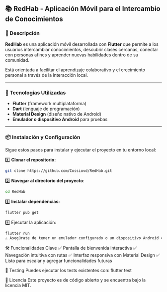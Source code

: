 ## 📚 RedHab - Aplicación Móvil para el Intercambio de Conocimientos

### 📌 Descripción

**RedHab** es una aplicación móvil desarrollada con **Flutter** que permite a los usuarios intercambiar conocimientos, descubrir clases cercanas, conectar con personas afines y aprender nuevas habilidades dentro de su comunidad.

Está orientada a facilitar el aprendizaje colaborativo y el crecimiento personal a través de la interacción local.

---

### 🚀 Tecnologías Utilizadas

- **Flutter** (framework multiplataforma)
- **Dart** (lenguaje de programación)
- **Material Design** (diseño nativo de Android)
- **Emulador o dispositivo Android** para pruebas

---

### 📦 Instalación y Configuración

Sigue estos pasos para instalar y ejecutar el proyecto en tu entorno local:

1️⃣ **Clonar el repositorio:**

```bash
git clone https://github.com/Cossiovd/RedHab.git
```

2️⃣ **Navegar al directorio del proyecto**:

```bash
cd RedHab
```

3️⃣ **Instalar dependencias:**

```bash
flutter pub get
```

4️⃣ Ejecutar la aplicación:

```bash
flutter run
⚠️ Asegúrate de tener un emulador configurado o un dispositivo Android conectado.
```

🛠️ Funcionalidades Clave
✅ Pantalla de bienvenida interactiva
✅ Navegación intuitiva con rutas
✅ Interfaz responsiva con Material Design
✅ Listo para escalar y agregar funcionalidades futuras

🧪 Testing
Puedes ejecutar los tests existentes con:
flutter test

📜 Licencia
Este proyecto es de código abierto y se encuentra bajo la licencia MIT.